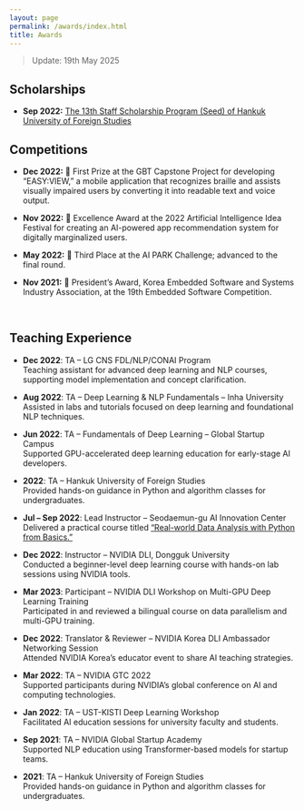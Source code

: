 ```yaml
---
layout: page
permalink: /awards/index.html
title: Awards
---
```


> Update: 19th May 2025

## Scholarships

- **Sep 2022:** [The 13th Staff Scholarship Program (Seed) of Hankuk University of Foreign Studies](https://www.hufs.ac.kr/hufs/11403/subview.do?enc=Zm5jdDF8QEB8JTJGYmJzJTJGaHVmcyUyRjIxODclMkY5NDQxMiUyRmFydGNsVmlldy5kbyUzRnBhZ2UlM0QxJTI2c3JjaENvbHVtbiUzRHNqJTI2c3JjaFdyZCUzRCVFQyU5NCVBOCVFQyU5NSU5NyUyNmJic0NsU2VxJTNEJTI2YmJzT3BlbldyZFNlcSUzRCUyNnJnc0JnbmRlU3RyJTNEJTI2cmdzRW5kZGVTdHIlM0QlMjZpc1ZpZXdNaW5lJTNEZmFsc2UlMjZwYXNzd29yZCUzRCUyNg%3D%3D) <br>

## Competitions   
- **Dec 2022:** 🥇 First Prize at the GBT Capstone Project for developing “EASY:VIEW,” a mobile application that recognizes braille and assists visually impaired users by converting it into readable text and voice output.   
- **Nov 2022:** 🥈 Excellence Award at the 2022 Artificial Intelligence Idea Festival for creating an AI-powered app recommendation system for digitally marginalized users.   
- **May 2022:** 🥉 Third Place at the AI PARK Challenge; advanced to the final round.   
- **Nov 2021:** 🏅 President’s Award, Korea Embedded Software and Systems Industry Association, at the 19th Embedded Software Competition.

  <br>   


## Teaching Experience    

- **Dec 2022**: TA – LG CNS FDL/NLP/CONAI Program  
  Teaching assistant for advanced deep learning and NLP courses, supporting model implementation and concept clarification.

- **Aug 2022**: TA – Deep Learning & NLP Fundamentals – Inha University  
  Assisted in labs and tutorials focused on deep learning and foundational NLP techniques.

- **Jun 2022**: TA – Fundamentals of Deep Learning – Global Startup Campus  
  Supported GPU-accelerated deep learning education for early-stage AI developers.

- **2022**: TA – Hankuk University of Foreign Studies  
  Provided hands-on guidance in Python and algorithm classes for undergraduates.  

- **Jul – Sep 2022**: Lead Instructor – Seodaemun-gu AI Innovation Center  
  Delivered a practical course titled [“Real-world Data Analysis with Python from Basics.”](https://www.sdm.go.kr/lll/user/lectureinfo/lectureInfoView.do?idx=1597)

- **Dec 2022**: Instructor – NVIDIA DLI, Dongguk University  
  Conducted a beginner-level deep learning course with hands-on lab sessions using NVIDIA tools.

- **Mar 2023**: Participant – NVIDIA DLI Workshop on Multi-GPU Deep Learning Training  
  Participated in and reviewed a bilingual course on data parallelism and multi-GPU training.

- **Dec 2022**: Translator & Reviewer – NVIDIA Korea DLI Ambassador Networking Session  
  Attended NVIDIA Korea’s educator event to share AI teaching strategies.

- **Mar 2022**: TA – NVIDIA GTC 2022  
  Supported participants during NVIDIA’s global conference on AI and computing technologies.

- **Jan 2022**: TA – UST-KISTI Deep Learning Workshop  
  Facilitated AI education sessions for university faculty and students.

- **Sep 2021**: TA – NVIDIA Global Startup Academy  
  Supported NLP education using Transformer-based models for startup teams.

- **2021**:  TA – Hankuk University of Foreign Studies   
  Provided hands-on guidance in Python and algorithm classes for undergraduates.  



<br>
